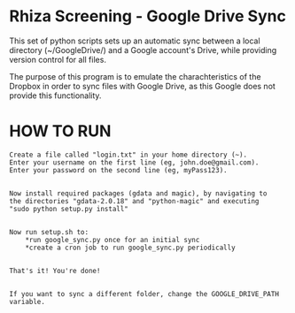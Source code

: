 Rhiza Screening - Google Drive Sync
===================================

This set of python scripts sets up an automatic sync between a local directory (~/GoogleDrive/)
and a Google account's Drive, while providing version control for all files.



The purpose of this program is to emulate the charachteristics of the Dropbox in order to sync
files with Google Drive, as this Google does not provide this
functionality.


HOW TO RUN
==========

    Create a file called "login.txt" in your home directory (~).
    Enter your username on the first line (eg, john.doe@gmail.com).
    Enter your password on the second line (eg, myPass123).


    Now install required packages (gdata and magic), by navigating to
    the directories "gdata-2.0.18" and "python-magic" and executing
    "sudo python setup.py install"


    Now run setup.sh to:
        *run google_sync.py once for an initial sync
        *create a cron job to run google_sync.py periodically


    That's it! You're done!


    If you want to sync a different folder, change the GOOGLE_DRIVE_PATH variable.
